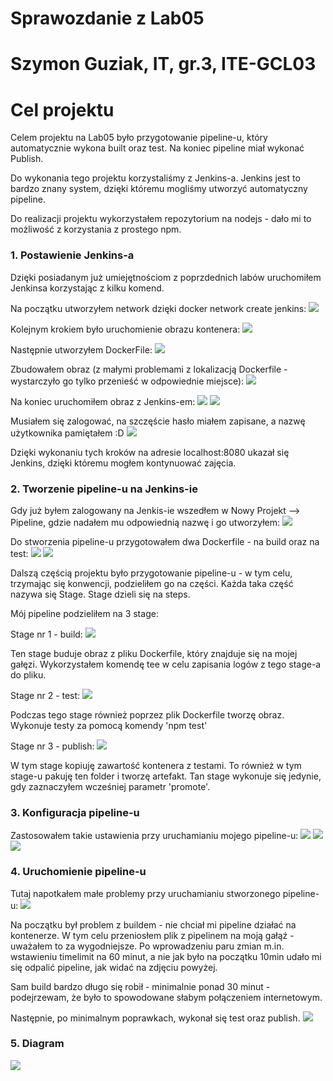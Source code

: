 # Sprawozdanie z Lab05
# Szymon Guziak, IT, gr.3, ITE-GCL03

# Cel projektu

Celem projektu na Lab05 było przygotowanie pipeline-u, który automatycznie wykona built oraz test.
Na koniec pipeline miał wykonać Publish.

Do wykonania tego projektu korzystaliśmy z Jenkins-a.
Jenkins jest to bardzo znany system, dzięki któremu mogliśmy utworzyć automatyczny pipeline.

Do realizacji projektu wykorzystałem repozytorium na nodejs - dało mi to możliwość z korzystania z prostego npm.


### 1. Postawienie Jenkins-a

Dzięki posiadanym już umiejętnościom z poprzdednich labów uruchomiłem Jenkinsa korzystając z kilku komend.

Na początku utworzyłem network dzięki docker network create jenkins:
![](Zdjecia/1.png)

Kolejnym krokiem było uruchomienie obrazu kontenera:
![](Zdjecia/2.png)

Następnie utworzyłem DockerFile:
![](Zdjecia/3.png)

Zbudowałem obraz (z małymi problemami z lokalizacją Dockerfile - wystarczyło go tylko przenieść w odpowiednie miejsce):
![](Zdjecia/4.png)

Na koniec uruchomiłem obraz z Jenkins-em:
![](Zdjecia/5.png)
![](Zdjecia/6.png)

Musiałem się zalogować, na szczęście hasło miałem zapisane, a nazwę użytkownika pamiętałem :D
![](Zdjecia/7.png)


Dzięki wykonaniu tych kroków na adresie localhost:8080 ukazał się Jenkins, dzięki któremu mogłem kontynuować zajęcia.


### 2. Tworzenie pipeline-u na Jenkins-ie
Gdy już byłem zalogowany na Jenkis-ie wszedłem w Nowy Projekt --> Pipeline, gdzie nadałem mu odpowiednią nazwę i go utworzyłem:
![](Zdjecia/8.png)

Do stworzenia pipeline-u przygotowałem dwa Dockerfile - na build oraz na test:
![](Zdjecia/9.png)
![](Zdjecia/10.png)

Dalszą częścią projektu było przygotowanie pipeline-u - w tym celu, trzymając się konwencji, podzieliłem go na części.
Każda taka część nazywa się Stage.
Stage dzieli się na steps.

Mój pipeline podzieliłem na 3 stage:

Stage nr 1 - build:
![](Zdjecia/11.png)

Ten stage buduje obraz z pliku Dockerfile, który znajduje się na mojej gałęzi.
Wykorzystałem komendę tee w celu zapisania logów z tego stage-a do pliku.


Stage nr 2 - test:
![](Zdjecia/12.png)

Podczas tego stage również poprzez plik Dockerfile tworzę obraz.
Wykonuje testy za pomocą komendy 'npm test'


Stage nr 3 - publish:
![](Zdjecia/13.png)

W tym stage kopiuję zawartość kontenera z testami.
To również w tym stage-u pakuję ten folder i tworzę artefakt.
Tan stage wykonuje się jedynie, gdy zaznaczyłem wcześniej parametr 'promote'.



### 3. Konfiguracja pipeline-u
Zastosowałem takie ustawienia przy uruchamianiu mojego pipeline-u:
![](Zdjecia/14.png)
![](Zdjecia/15.png)
![](Zdjecia/16.png)


### 4. Uruchomienie pipeline-u

Tutaj napotkałem małe problemy przy uruchamianiu stworzonego pipeline-u:
![](Zdjecia/17.png)

Na początku był problem z buildem - nie chciał mi pipeline działać na kontenerze.
W tym celu przeniosłem plik z pipelinem na moją gałąź - uważałem to za wygodniejsze.
Po wprowadzeniu paru zmian m.in. wstawieniu timelimit na 60 minut, a nie jak było na początku 10min udało mi się odpalić pipeline, jak widać na zdjęciu powyżej.

Sam build bardzo długo się robił - minimalnie ponad 30 minut - podejrzewam, że było to spowodowane słabym połączeniem internetowym.

Następnie, po minimalnym poprawkach, wykonał się test oraz publish.
![](Zdjecia/18.png)

### 5.  Diagram
![](Zdjecia/Diagram.png)

